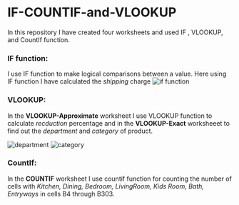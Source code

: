 
# IF-COUNTIF-and-VLOOKUP

In this repository I have created  four worksheets and used IF , VLOOKUP, and CountIf function.

### IF function:
I use IF function to make logical comparisons between a value. Here using IF function I have calculated the *shipping* charge
![if function](https://user-images.githubusercontent.com/33751371/34720284-5a06b976-f568-11e7-9beb-026eac26fe36.PNG)


### VLOOKUP:
In the **VLOOKUP-Approximate** worksheet I use VLOOKUP function to calculate *recduction* percentage and in the **VLOOKUP-Exact** worksheeet to find out the *department* and *category* of product.

![department](https://user-images.githubusercontent.com/33751371/34722082-95c8a378-f56f-11e7-9e99-01355a59cf5b.PNG)
![category](https://user-images.githubusercontent.com/33751371/34722080-9461e94a-f56f-11e7-9fa8-d23e1f26b8bf.PNG)

### CountIf:
In the **COUNTIF** worksheet I use countif function for counting the number of cells with *Kitchen, Dining, Bedroom, LivingRoom,
Kids Room, Bath, Entryways* in cells B4 through B303.
